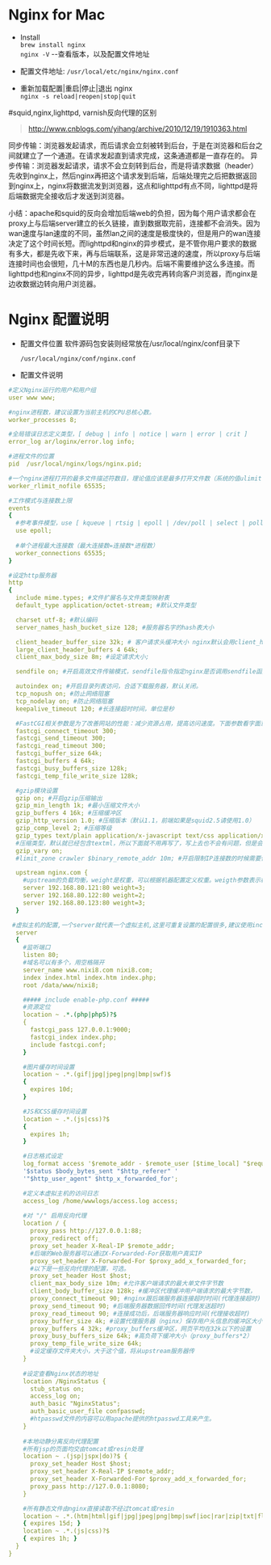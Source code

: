 # Nginx for Mac    
* Install       
  `brew install nginx`   
  `nginx -V`    --查看版本，以及配置文件地址     

* 配置文件地址: `/usr/local/etc/nginx/nginx.conf`     

* 重新加载配置|重启|停止|退出 nginx     
  `nginx -s reload|reopen|stop|quit`       


#squid,nginx,lighttpd, varnish反向代理的区别   
> http://www.cnblogs.com/yihang/archive/2010/12/19/1910363.html  

同步传输：浏览器发起请求，而后请求会立刻被转到后台，于是在浏览器和后台之间就建立了一个通道。在请求发起直到请求完成，这条通道都是一直存在的。
异步传输：浏览器发起请求，请求不会立刻转到后台，而是将请求数据（header）先收到nginx上，然后nginx再把这个请求发到后端，后端处理完之后把数据返回到nginx上，nginx将数据流发到浏览器，这点和lighttpd有点不同，lighttpd是将后端数据完全接收后才发送到浏览器。

小结：apache和squid的反向会增加后端web的负担，因为每个用户请求都会在proxy上与后端server建立的长久链接，直到数据取完前，连接都不会消失。因为wan速度与lan速度的不同，虽然lan之间的速度是极度快的，但是用户的wan连接决定了这个时间长短。而lighttpd和nginx的异步模式，是不管你用户要求的数据有多大，都是先收下来，再与后端联系，这是非常迅速的速度，所以proxy与后端连接时间也会很短，几十M的东西也是几秒内。后端不需要维护这么多连接。而lighttpd也和nginx不同的异步，lighttpd是先收完再转向客户浏览器，而nginx是边收数据边转向用户浏览器。


# Nginx 配置说明
- 配置文件位置
  软件源码包安装则经常放在/usr/local/nginx/conf目录下  

    `/usr/local/nginx/conf/nginx.conf`

- 配置文件说明

```yaml
#定义Nginx运行的用户和用户组
user www www;

#nginx进程数，建议设置为当前主机的CPU总核心数。
worker_processes 8;

#全局错误日志定义类型，[ debug | info | notice | warn | error | crit ]
error_log ar/loginx/error.log info;

#进程文件的位置
pid  /usr/local/nginx/logs/nginx.pid;

#一个nginx进程打开的最多文件描述符数目，理论值应该是最多打开文件数（系统的值ulimit -n）与nginx进程数相除，但是nginx分配请求并不均匀，所以建议与ulimit -n的值保持一致。
worker_rlimit_nofile 65535;

#工作模式与连接数上限
events
{
  #参考事件模型，use [ kqueue | rtsig | epoll | /dev/poll | select | poll ]; epoll模型是Linux 2.6以上版本内核中的高性能网络I/O模型，如果跑在FreeBSD上面，就用kqueue模型。
  use epoll;
 
  #单个进程最大连接数（最大连接数=连接数*进程数）
  worker_connections 65535;
}

#设定http服务器
http
{
  include mime.types; #文件扩展名与文件类型映射表
  default_type application/octet-stream; #默认文件类型

  charset utf-8; #默认编码
  server_names_hash_bucket_size 128; #服务器名字的hash表大小

  client_header_buffer_size 32k; # 客户请求头缓冲大小 nginx默认会用client_header_buffer_size这个buffer来读取header值,如果 header过大,它会使用large_client_header_buffers来读取
  large_client_header_buffers 4 64k; 
  client_max_body_size 8m; #设定请求大小;

  sendfile on; #开启高效文件传输模式，sendfile指令指定nginx是否调用sendfile函数来输出文件，对于普通应用设为 on，如果用来进行下载等应用磁盘IO重负载应用，可设置为off，以平衡磁盘与网络I/O处理速度，降低系统的负载。注意：如果图片显示不正常把这个改成off。

  autoindex on; #开启目录列表访问，合适下载服务器，默认关闭。
  tcp_nopush on; #防止网络阻塞
  tcp_nodelay on; #防止网络阻塞
  keepalive_timeout 120; #长连接超时时间，单位是秒

  #FastCGI相关参数是为了改善网站的性能：减少资源占用，提高访问速度。下面参数看字面意思都能理解。
  fastcgi_connect_timeout 300;
  fastcgi_send_timeout 300;
  fastcgi_read_timeout 300;
  fastcgi_buffer_size 64k;
  fastcgi_buffers 4 64k;
  fastcgi_busy_buffers_size 128k;
  fastcgi_temp_file_write_size 128k;

  #gzip模块设置
  gzip on; #开启gzip压缩输出
  gzip_min_length 1k; #最小压缩文件大小
  gzip_buffers 4 16k; #压缩缓冲区
  gzip_http_version 1.0; #压缩版本（默认1.1，前端如果是squid2.5请使用1.0）
  gzip_comp_level 2; #压缩等级
  gzip_types text/plain application/x-javascript text/css application/xml;
  #压缩类型，默认就已经包含textml，所以下面就不用再写了，写上去也不会有问题，但是会有一个warn。
  gzip_vary on;
  #limit_zone crawler $binary_remote_addr 10m; #开启限制IP连接数的时候需要使用

  upstream nginx.com {
    #upstream的负载均衡，weight是权重，可以根据机器配置定义权重。weigth参数表示权值，权值越高被分配到的几率越大。
    server 192.168.80.121:80 weight=3;
    server 192.168.80.122:80 weight=2;
    server 192.168.80.123:80 weight=3;
  }

 #虚拟主机的配置,一个server就代表一个虚拟主机,这里可重复设置的配置很多,建议使用include,设置多个主机的时候可以减少配置文件的代码量;
  server
  {
    #监听端口
    listen 80;
    #域名可以有多个，用空格隔开
    server_name www.nixi8.com nixi8.com;
    index index.html index.htm index.php;
    root /data/www/nixi8;

    ##### include enable-php.conf #####
    #资源定位
    location ~ .*.(php|php5)?$
    {
      fastcgi_pass 127.0.0.1:9000;
      fastcgi_index index.php;
      include fastcgi.conf;
    }

    #图片缓存时间设置
    location ~ .*.(gif|jpg|jpeg|png|bmp|swf)$
    {
      expires 10d;
    }

    #JS和CSS缓存时间设置
    location ~ .*.(js|css)?$
    {
      expires 1h;
    }

    #日志格式设定
    log_format access '$remote_addr - $remote_user [$time_local] "$request" '
    '$status $body_bytes_sent "$http_referer" '
    '"$http_user_agent" $http_x_forwarded_for';

    #定义本虚拟主机的访问日志
    access_log /home/wwwlogs/access.log access;
     
    #对 "/" 启用反向代理
    location / {
      proxy_pass http://127.0.0.1:88;
      proxy_redirect off;
      proxy_set_header X-Real-IP $remote_addr;
      #后端的Web服务器可以通过X-Forwarded-For获取用户真实IP
      proxy_set_header X-Forwarded-For $proxy_add_x_forwarded_for;
      #以下是一些反向代理的配置，可选。
      proxy_set_header Host $host;
      client_max_body_size 10m; #允许客户端请求的最大单文件字节数
      client_body_buffer_size 128k; #缓冲区代理缓冲用户端请求的最大字节数，
      proxy_connect_timeout 90; #nginx跟后端服务器连接超时时间(代理连接超时)
      proxy_send_timeout 90; #后端服务器数据回传时间(代理发送超时)
      proxy_read_timeout 90; #连接成功后，后端服务器响应时间(代理接收超时)
      proxy_buffer_size 4k; #设置代理服务器（nginx）保存用户头信息的缓冲区大小
      proxy_buffers 4 32k; #proxy_buffers缓冲区，网页平均在32k以下的设置
      proxy_busy_buffers_size 64k; #高负荷下缓冲大小（proxy_buffers*2）
      proxy_temp_file_write_size 64k;
      #设定缓存文件夹大小，大于这个值，将从upstream服务器传
    }
     
    #设定查看Nginx状态的地址
    location /NginxStatus {
      stub_status on;
      access_log on;
      auth_basic "NginxStatus";
      auth_basic_user_file confpasswd;
      #htpasswd文件的内容可以用apache提供的htpasswd工具来产生。
    }
     
    #本地动静分离反向代理配置
    #所有jsp的页面均交由tomcat或resin处理
    location ~ .(jsp|jspx|do)?$ {
      proxy_set_header Host $host;
      proxy_set_header X-Real-IP $remote_addr;
      proxy_set_header X-Forwarded-For $proxy_add_x_forwarded_for;
      proxy_pass http://127.0.0.1:8080;
    }

    #所有静态文件由nginx直接读取不经过tomcat或resin
    location ~ .*.(htm|html|gif|jpg|jpeg|png|bmp|swf|ioc|rar|zip|txt|flv|mid|doc|ppt|pdf|xls|mp3|wma)$
    { expires 15d; }
    location ~ .*.(js|css)?$
    { expires 1h; }
  }
}

```
